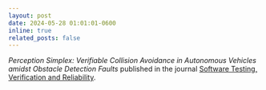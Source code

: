 ```yaml
---
layout: post
date: 2024-05-28 01:01:01-0600
inline: true
related_posts: false
---
```


*Perception Simplex: Verifiable Collision Avoidance in Autonomous Vehicles amidst Obstacle Detection Faults* published in the journal [Software Testing, Verification and Reliability](https://onlinelibrary.wiley.com/doi/full/10.1002/stvr.1879).
